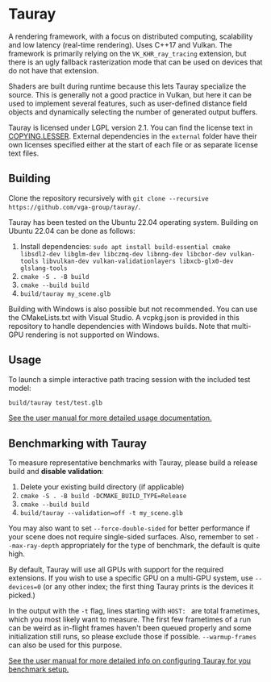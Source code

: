 Tauray
=======

A rendering framework, with a focus on distributed computing, scalability and
low latency (real-time rendering). Uses C++17 and Vulkan. The framework is
primarily relying on the `VK_KHR_ray_tracing` extension, but there is an ugly fallback
rasterization mode that can be used on devices that do not have that extension.

Shaders are built during runtime because this lets Tauray specialize the source.
This is generally not a good practice in Vulkan, but here it can be used to
implement several features, such as user-defined distance field objects and
dynamically selecting the number of generated output buffers.

Tauray is licensed under LGPL version 2.1. You can find the license text in
[COPYING.LESSER](COPYING.LESSER). External dependencies in the `external`
folder have their own licenses specified either at the start of each file or as
separate license text files.


## Building

Clone the repository recursively with
`git clone --recursive https://github.com/vga-group/tauray/`.

Tauray has been tested on the Ubuntu 22.04 operating system. Building on Ubuntu
22.04 can be done as follows:

1. Install dependencies: `sudo apt install build-essential cmake libsdl2-dev libglm-dev libczmq-dev libnng-dev libcbor-dev vulkan-tools libvulkan-dev vulkan-validationlayers libxcb-glx0-dev glslang-tools`
2. `cmake -S . -B build`
3. `cmake --build build`
4. `build/tauray my_scene.glb`

Building with Windows is also possible but not recommended. You can use the
CMakeLists.txt with Visual Studio. A vcpkg.json is provided in this repository
to handle dependencies with Windows builds. Note that multi-GPU rendering is not
supported on Windows.

## Usage

To launch a simple interactive path tracing session with the included test model:

```bash
build/tauray test/test.glb
```

[See the user manual for more detailed usage documentation.](docs/MANUAL.md)

## Benchmarking with Tauray

To measure representative benchmarks with Tauray, please build a release build
and **disable validation**:

1. Delete your existing build directory (if applicable)
2. `cmake -S . -B build -DCMAKE_BUILD_TYPE=Release`
3. `cmake --build build`
4. `build/tauray --validation=off -t my_scene.glb`

You may also want to set `--force-double-sided` for better performance if your
scene does not require single-sided surfaces. Also, remember to set
`--max-ray-depth` appropriately for the type of benchmark, the default is quite
high.

By default, Tauray will use all GPUs with support for the required extensions.
If you wish to use a specific GPU on a multi-GPU system, use `--devices=0` (or
any other index; the first thing Tauray prints is the devices it picked.)

In the output with the `-t` flag, lines starting with `HOST: ` are total
frametimes, which you most likely want to measure. The first few frametimes of
a run can be weird as in-flight frames haven't been queued properly and some
initialization still runs, so please exclude those if possible.
`--warmup-frames` can also be used for this purpose.

[See the user manual for more detailed info on configuring Tauray for you benchmark setup.](docs/MANUAL.md)
